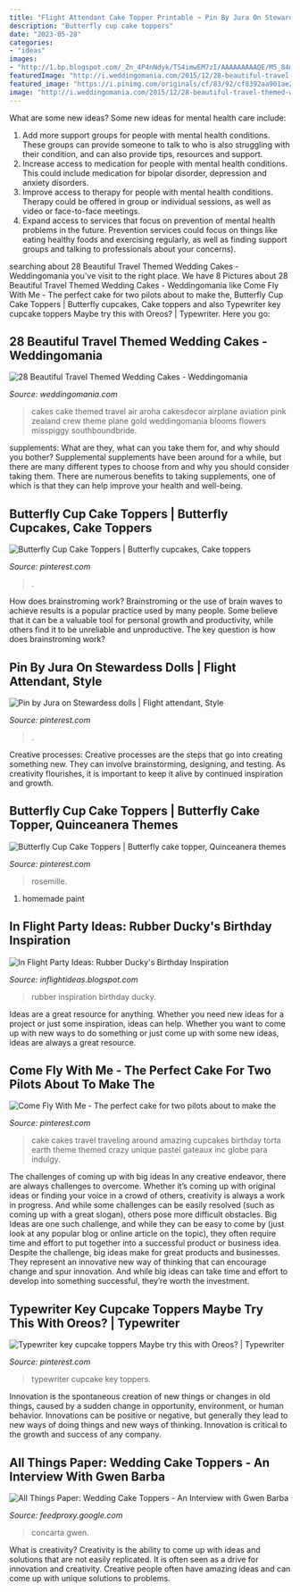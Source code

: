 ```yaml
---
title: "Flight Attendant Cake Topper Printable ~ Pin By Jura On Stewardess Dolls"
description: "Butterfly cup cake toppers"
date: "2023-05-28"
categories:
- "ideas"
images:
- "http://1.bp.blogspot.com/_Zn_4P4nNdyk/TS4imwEM7zI/AAAAAAAAAQE/M5_84mE64PU/s1600/il_570xN.155092421.jpg"
featuredImage: "http://i.weddingomania.com/2015/12/28-beautiful-travel-themed-wedding-cakes-20.jpg"
featured_image: "https://i.pinimg.com/originals/cf/83/92/cf8392aa901ae22ce0a8cb98ff56d46a.jpg"
image: "http://i.weddingomania.com/2015/12/28-beautiful-travel-themed-wedding-cakes-20.jpg"
---
```



What are some new ideas?
Some new ideas for mental health care include:
1. Add more support groups for people with mental health conditions. These groups can provide someone to talk to who is also struggling with their condition, and can also provide tips, resources and support.
2. Increase access to medication for people with mental health conditions. This could include medication for bipolar disorder, depression and anxiety disorders.
3. Improve access to therapy for people with mental health conditions. Therapy could be offered in group or individual sessions, as well as video or face-to-face meetings.
4. Expand access to services that focus on prevention of mental health problems in the future. Prevention services could focus on things like eating healthy foods and exercising regularly, as well as finding support groups and talking to professionals about your concerns).

	

		
searching about 28 Beautiful Travel Themed Wedding Cakes - Weddingomania you've visit to the right place. We have 8 Pictures about 28 Beautiful Travel Themed Wedding Cakes - Weddingomania like Come Fly With Me - The perfect cake for two pilots about to make the, Butterfly Cup Cake Toppers | Butterfly cupcakes, Cake toppers and also Typewriter key cupcake toppers Maybe try this with Oreos? | Typewriter. Here you go:
		
    
## 28 Beautiful Travel Themed Wedding Cakes - Weddingomania

<img loading=lazy src="http://i.weddingomania.com/2015/12/28-beautiful-travel-themed-wedding-cakes-20.jpg" onerror="this.onerror=null;this.src='https://tse4.mm.bing.net/th?id=OIP.oBQbLhcZef0M7vSOy3NeLgHaJL&amp;pid=15.1';" alt="28 Beautiful Travel Themed Wedding Cakes - Weddingomania">

_Source: weddingomania.com_

>cakes cake themed travel air aroha cakesdecor airplane aviation pink zealand crew theme plane gold weddingomania blooms flowers misspiggy southboundbride. 

	

supplements: What are they, what can you take them for, and why should you bother?
Supplemental supplements have been around for a while, but there are many different types to choose from and why you should consider taking them. There are numerous benefits to taking supplements, one of which is that they can help improve your health and well-being.

    
## Butterfly Cup Cake Toppers | Butterfly Cupcakes, Cake Toppers

<img loading=lazy src="https://i.pinimg.com/originals/cf/83/92/cf8392aa901ae22ce0a8cb98ff56d46a.jpg" onerror="this.onerror=null;this.src='https://tse2.mm.bing.net/th?id=OIP.rjfMawzICKNZ-R80uJjJrgHaHa&amp;pid=15.1';" alt="Butterfly Cup Cake Toppers | Butterfly cupcakes, Cake toppers">

_Source: pinterest.com_

>. 

	

How does brainstroming work?
Brainstroming or the use of brain waves to achieve results is a popular practice used by many people. Some believe that it can be a valuable tool for personal growth and productivity, while others find it to be unreliable and unproductive. The key question is how does brainstroming work?

    
## Pin By Jura On Stewardess Dolls | Flight Attendant, Style

<img loading=lazy src="https://i.pinimg.com/originals/20/0f/2f/200f2f0ad0926e012eb8fe988044c041.jpg" onerror="this.onerror=null;this.src='https://tse2.mm.bing.net/th?id=OIP.RJ0-qKlMHq0Y2eOSBPLY8AHaJ4&amp;pid=15.1';" alt="Pin by Jura on Stewardess dolls | Flight attendant, Style">

_Source: pinterest.com_

>. 

	

Creative processes:
Creative processes are the steps that go into creating something new. They can involve brainstorming, designing, and testing. As creativity flourishes, it is important to keep it alive by continued inspiration and growth.

    
## Butterfly Cup Cake Toppers | Butterfly Cake Topper, Quinceanera Themes

<img loading=lazy src="https://i.pinimg.com/736x/cd/6f/d1/cd6fd1686435c41b2224175c97284412.jpg" onerror="this.onerror=null;this.src='https://tse3.mm.bing.net/th?id=OIP.pGX4eHieomAcr9VU_-RZoAHaHa&amp;pid=15.1';" alt="Butterfly Cup Cake Toppers | Butterfly cake topper, Quinceanera themes">

_Source: pinterest.com_

>rosemille. 

	

1. homemade paint

    
## In Flight Party Ideas: Rubber Ducky&#039;s Birthday Inspiration

<img loading=lazy src="http://1.bp.blogspot.com/_Zn_4P4nNdyk/TS4imwEM7zI/AAAAAAAAAQE/M5_84mE64PU/s1600/il_570xN.155092421.jpg" onerror="this.onerror=null;this.src='https://tse1.mm.bing.net/th?id=OIP.moYV0s2KMJxC-YWPT3LIVQHaFj&amp;pid=15.1';" alt="In Flight Party Ideas: Rubber Ducky&#039;s Birthday Inspiration">

_Source: inflightideas.blogspot.com_

>rubber inspiration birthday ducky. 

	

Ideas are a great resource for anything. Whether you need new ideas for a project or just some inspiration, ideas can help. Whether you want to come up with new ways to do something or just come up with some new ideas, ideas are always a great resource.

    
## Come Fly With Me - The Perfect Cake For Two Pilots About To Make The

<img loading=lazy src="https://i.pinimg.com/originals/65/33/30/6533305d0aac653e241a82f9737b183f.jpg" onerror="this.onerror=null;this.src='https://tse4.mm.bing.net/th?id=OIP.9tvoFmvwhTa-mv33bouokwAAAA&amp;pid=15.1';" alt="Come Fly With Me - The perfect cake for two pilots about to make the">

_Source: pinterest.com_

>cake cakes travel traveling around amazing cupcakes birthday torta earth theme themed crazy unique pastel gateaux inc globe para indulgy. 

	

The challenges of coming up with big ideas
In any creative endeavor, there are always challenges to overcome. Whether it’s coming up with original ideas or finding your voice in a crowd of others, creativity is always a work in progress. And while some challenges can be easily resolved (such as coming up with a great slogan), others pose more difficult obstacles. Big Ideas are one such challenge, and while they can be easy to come by (just look at any popular blog or online article on the topic), they often require time and effort to put together into a successful product or business idea.
Despite the challenge, big ideas make for great products and businesses. They represent an innovative new way of thinking that can encourage change and spur innovation. And while big ideas can take time and effort to develop into something successful, they’re worth the investment.

    
## Typewriter Key Cupcake Toppers Maybe Try This With Oreos? | Typewriter

<img loading=lazy src="https://i.pinimg.com/originals/5c/18/b8/5c18b806e9cb7b37c7c74cd8ba67271d.jpg" onerror="this.onerror=null;this.src='https://tse1.mm.bing.net/th?id=OIP.nEqKQTB8TXedmINoxcQrdwHaHa&amp;pid=15.1';" alt="Typewriter key cupcake toppers Maybe try this with Oreos? | Typewriter">

_Source: pinterest.com_

>typewriter cupcake key toppers. 

	

Innovation is the spontaneous creation of new things or changes in old things, caused by a sudden change in opportunity, environment, or human behavior. Innovations can be positive or negative, but generally they lead to new ways of doing things and new ways of thinking. Innovation is critical to the growth and success of any company.

    
## All Things Paper: Wedding Cake Toppers - An Interview With Gwen Barba

<img loading=lazy src="http://4.bp.blogspot.com/-TR7ju6xEOAg/UaTbPGje45I/AAAAAAAAH-0/kkuvqHaCmWE/s1600/concarta-family-topper.jpg" onerror="this.onerror=null;this.src='https://tse2.mm.bing.net/th?id=OIP.OJZtzAc8Aj4ilPg5rTrZTwHaJy&amp;pid=15.1';" alt="All Things Paper: Wedding Cake Toppers - An Interview with Gwen Barba">

_Source: feedproxy.google.com_

>concarta gwen. 

	

What is creativity?
Creativity is the ability to come up with ideas and solutions that are not easily replicated. It is often seen as a drive for innovation and creativity. Creative people often have amazing ideas and can come up with unique solutions to problems.

